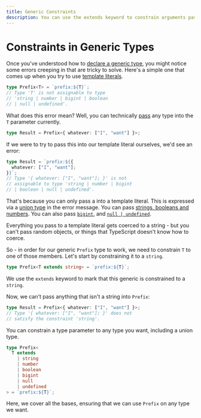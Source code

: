 ```yaml
---
title: Generic Constraints
description: You can use the extends keyword to constrain arguments passed to a generic type.
---
```


# Constraints in Generic Types

Once you've understood how to [declare a generic type](./declaring-generic-types.md), you might notice some errors creeping in that are tricky to solve. Here's a simple one that comes up when you try to use [template literals](./template-literals.md).

```typescript
type Prefix<T> = `prefix:${T}`;
// Type 'T' is not assignable to type
// 'string | number | bigint | boolean
// | null | undefined'.
```

What does this error mean? Well, you can technically [pass](./what-is-a-generic-type.md) any type into the `T` parameter currently.

```typescript
type Result = Prefix<{ whatever: ["I", "want"] }>;
```

If we were to try to pass this into our template literal ourselves, we'd see an error:

```typescript
type Result = `prefix:${{
  whatever: ["I", "want"];
}}`;
// Type '{ whatever: ["I", "want"]; }' is not
// assignable to type 'string | number | bigint
// | boolean | null | undefined'.
```

That's because you can only pass a into a template literal. This is expressed via a [union type](./union-types.md) in the error message. You can pass [strings, booleans and numbers](./basic-types.md). You can also pass [`bigint`](./bigint.md), and [`null | undefined`](./null-and-undefined.md).

Everything you pass to a template literal gets coerced to a string - but you can't pass random objects, or things that TypeScript doesn't know how to coerce.

So - in order for our generic `Prefix` type to work, we need to constrain `T` to one of those members. Let's start by constraining it to a `string`.

```typescript
type Prefix<T extends string> = `prefix:${T}`;
```

We use the `extends` keyword to mark that this generic is constrained to a `string`.

Now, we can't pass anything that isn't a string into `Prefix`:

```typescript
type Result = Prefix<{ whatever: ["I", "want"] }>;
// Type '{ whatever: ["I", "want"]; }' does not
// satisfy the constraint 'string'.
```

You can constrain a type parameter to any type you want, including a union type.

```typescript
type Prefix<
  T extends
    | string
    | number
    | boolean
    | bigint
    | null
    | undefined
> = `prefix:${T}`;
```

Here, we cover all the bases, ensuring that we can use `Prefix` on any type we want.
